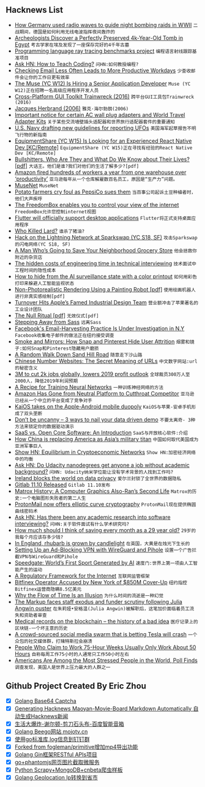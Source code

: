 ## Hacknews List


- [How Germany used radio waves to guide night bombing raids in WWII](https://medium.com/lessons-from-history/england-was-almost-destroyed-by-radio-waves-df70830e8593)  `二战期间，德国是如何利用无线电波指挥夜间轰炸的`
- [Archeologists Discover a Perfectly Preserved 4k-Year-Old Tomb in Egypt](https://mymodernmet.com/khuwy-egyptian-tomb-saqqara/)  `考古学家在埃及发现了一座保存完好的4千年古墓`
- [Programming language ray tracing benchmarks project](https://github.com/niofis/raybench)  `编程语言射线跟踪基准项目`
- [Ask HN: How to Teach Coding?](item?id=19741408)  `问HN:如何教授编程?`
- [Checking Email Less Often Leads to More Productive Workdays](https://www.studyfinds.org/study-checking-email-less-often-more-productive-workday-managers/)  `少查收邮件会让你的工作日更有效率`
- [The Muse (YC W12) Is Hiring a Senior Application Developer](https://www.themuse.com/jobs/themuse/application-developer)  `Muse (YC W12)正在招聘一名高级应用程序开发人员`
- [Cross-Platform GUI Toolkit Trainwreck (2016)](https://blog.johnnovak.net/2016/05/29/cross-platform-gui-trainwreck-2016-edition/)  `跨平台GUI工具包Trainwreck (2016)`
- [Jacques Herbrand (2006)](http://www-history.mcs.st-and.ac.uk/Biographies/Herbrand.html)  `雅克·海尔勃朗(2006)`
- [Important notice for certain AC wall plug adapters and World Travel Adapter Kits](https://www.apple.com/newsroom/2019/04/important-notice-for-certain-ac-wall-plug-adapters-and-apple-world-travel-adapter-kits/)  `关于某些交流墙壁插头适配器和世界旅行适配器套件的重要通知`
- [U.S. Navy drafting new guidelines for reporting UFOs](https://www.politico.com/story/2019/04/23/us-navy-guidelines-reporting-ufos-1375290)  `美国海军起草报告不明飞行物的新指南`
- [EquipmentShare (YC W15) Is Looking for an Experienced React Native Dev [KC/Remote]](https://www.equipmentshare.com/careers/openings?gh_jid=1528655)  `EquipmentShare (YC W15)正在寻找有经验的React Native Dev [KC/Remote]`
- [Bullshitters. Who Are They and What Do We Know about Their Lives? [pdf]](http://ftp.iza.org/dp12282.pdf)  `大话王。他们是谁?我们对他们的生活了解多少?[pdf]`
- [Amazon fired hundreds of workers a year from one warehouse over ‘productivity’](https://www.theverge.com/2019/4/25/18516004/amazon-warehouse-fulfillment-centers-productivity-firing-terminations)  `亚马逊每年从一个仓库解雇数百名员工，原因是“生产力”问题。`
- [MuseNet](https://openai.com/blog/musenet/)  `MuseNet`
- [Potato farmers cry foul as PepsiCo sues them](https://www.thehindu.com/business/Industry/potato-farmers-cry-foul-as-pepsico-sues-them/article26936480.ece?homepage=true)  `当百事公司起诉土豆种植者时，他们大声疾呼`
- [The FreedomBox enables you to control your view of the internet](https://www.zdnet.com/article/put-the-internet-back-under-your-control-with-the-freedombox/)  `FreedomBox允许您控制internet视图`
- [Flutter will officially support desktop applications](https://github.com/flutter/flutter/wiki/Desktop-shells)  `Flutter将正式支持桌面应用程序`
- [Who Killed Lard?](https://www.npr.org/sections/money/2012/02/03/146356117/who-killed-lard)  `谁杀了猪油?`
- [Hack on the Lightning Network at Sparkswap (YC S18, SF)](https://keyvalues.com/sparkswap)  `攻击Sparkswap的闪电网络(YC S18, SF)`
- [A Man Who’s Going to Save Your Neighborhood Grocery Store](https://longreads.com/2019/04/23/the-man-whos-going-to-save-your-grocery-store/)  `他会拯救你附近的杂货店`
- [The hidden costs of engineering time in technical interviewing](http://blog.interviewing.io/you-probably-dont-factor-in-engineering-time-when-calculating-cost-per-hire-heres-why-you-really-should/)  `技术面试中工程时间的隐性成本`
- [How to hide from the AI surveillance state with a color printout](https://www.technologyreview.com/f/613409/how-to-hide-from-the-ai-surveillance-state-with-a-color-printout/)  `如何用彩色打印来躲避人工智能监视状态`
- [Non-Photorealistic Rendering Using a Painting Robot [pdf]](http://graphics.uni-konstanz.de/publikationen/Lindemeier2015HardwareBasedNon/Lindemeier2015HardwareBasedNon.pdf)  `使用绘画机器人进行非真实感绘制[pdf]`
- [Turnover Hits Apple’s Famed Industrial Design Team](https://www.wsj.com/articles/turnover-hits-apples-famed-industrial-design-team-11556225563)  `营业额冲击了苹果著名的工业设计团队`
- [The Null Ritual [pdf]](https://library.mpib-berlin.mpg.de/ft/gg/GG_Null_2004.pdf)  `无效仪式[pdf]`
- [Stepping Away from Sass](https://cathydutton.co.uk/posts/why-i-stopped-using-sass/)  `远离Sass`
- [Facebook&#39;s Email-Harvesting Practice Is Under Investigation in N.Y](https://www.bloomberg.com/news/articles/2019-04-25/n-y-opens-investigation-into-facebook-s-email-harvesting)  `Facebook收集电子邮件的做法正在纽约接受调查`
- [Smoke and Mirrors: How Snap and Pinterest Hide User Attrition](https://beth.technology/how-snap-and-pinterest-hide-user-attrition/)  `烟雾和镜子:如何Snap和Pinterest隐藏用户磨损`
- [A Random Walk Down Sand Hill Road](https://tomtunguz.com/a-random-walk-down-sand-hill-road/)  `随意走下沙山路`
- [Chinese Number Websites: The Secret Meaning of URLs](https://newrepublic.com/article/117608/chinese-number-websites-secret-meaning-urls)  `中文数字网站:url的秘密含义`
- [3M to cut 2k jobs globally, lowers 2019 profit outlook](https://www.reuters.com/article/us-3m-results/3m-to-cut-2000-jobs-globally-lowers-2019-profit-outlook-idUSKCN1S11EI)  `全球裁员300万人至2000人，降低2019年利润预期`
- [A Recipe for Training Neural Networks](https://karpathy.github.io/2019/04/25/recipe/)  `一种训练神经网络的方法`
- [Amazon Has Gone from Neutral Platform to Cutthroat Competitor](https://onezero.medium.com/open-source-betrayed-industry-leaders-accuse-amazon-of-playing-a-rigged-game-with-aws-67177bc748b7?gi=356d74c0b36e)  `亚马逊已经从一个中立的平台变成了竞争对手`
- [KaiOS takes on the Apple-Android mobile duopoly](https://www.economist.com/business/2019/04/27/kaios-takes-on-the-apple-android-mobile-duopoly)  `KaiOS与苹果-安卓手机形成了双头垄断`
- [Don’t be uncanny – 3 ways to nail your data driven demo](https://www.tonic.ai/post/3-ways-to-nail-your-demo-data/)  `不要太离奇- 3种方法来锁定你的数据驱动演示`
- [SaaS vs. Open Core Software: An Introduction](https://gravitational.com/blog/open-core-vs-saas-intro/)  `SaaS与开放核心软件:介绍`
- [How China is replacing America as Asia’s military titan](https://www.reuters.com/investigates/special-report/china-army-xi/)  `中国如何取代美国成为亚洲军事巨人`
- [Show HN: Equilibrium in Cryptoeconomic Networks](https://solmaz.io/2019/04/20/equilibrium-cryptoeconomic-networks/)  `Show HN:加密经济网络中的均衡`
- [Ask HN: Do Udacity nanodegrees get anyone a job without academic background?](item?id=19749717)  `问HN: Udacity纳米学位能让没有学术背景的人找到工作吗?`
- [Ireland blocks the world on data privacy](https://www.politico.eu/interactive/ireland-blocks-the-world-on-data-privacy/)  `爱尔兰封锁了全世界的数据隐私`
- [Gitlab 11.10 Released](https://about.gitlab.com/2019/04/22/gitlab-11-10-released/)  `Gitlab 11.10发布`
- [Matrox History: A Computer Graphics Also-Ran’s Second Life](https://tedium.co/2019/04/23/matrox-graphics-history/)  `Matrox的历史:一个电脑图形失败者的第二人生`
- [ProtonMail now offers elliptic curve cryptography](https://protonmail.com/blog/elliptic-curve-cryptography/)  `ProtonMail现在提供椭圆曲线密码术`
- [Ask HN: Has there been any academic research into software interviewing?](item?id=19747821)  `问HN:关于软件面试有什么学术研究吗?`
- [How much should I think of saving every month as a 29 year old?](https://enzo.fund/how-much-should-i-think-of-saving-as-a-29-year-old-every-month)  `29岁的我每个月应该存多少钱?`
- [In England, rhubarb is grown by candlelight](http://www.bbc.com/travel/story/20190424-the-english-vegetable-picked-by-candlelight)  `在英国，大黄是在烛光下生长的`
- [Setting Up an Ad-Blocking VPN with WireGuard and Pihole](https://drexl.me/guides/wireguard-pihole-vpn-setup.html)  `设置一个广告拦截VPN与WireGuard和Pihole`
- [Speedgate: World’s First Sport Generated by AI](https://news.developer.nvidia.com/speedgate-worlds-first-sport-generated-by-ai)  `速度门:世界上第一项由人工智能产生的运动`
- [A Regulatory Framework for the Internet](https://stratechery.com/2019/a-regulatory-framework-for-the-internet/)  `互联网监管框架`
- [Bitfinex Operator Accused by New York of $850M Cover-Up](https://www.bloomberg.com/news/articles/2019-04-25/bitfinex-operator-accused-by-new-york-of-850-million-coverup?utm_source=google&amp;utm_medium=bd&amp;cmpId=google)  `纽约指控Bitfinex运营商隐瞒8.5亿美元`
- [Why the Flow of Time Is an Illusion](http://nautil.us/issue/71/flow/why-the-flow-of-time-is-an-illusion)  `为什么时间的流逝是一种幻觉`
- [The Markup faces staff exodus and funder scrutiny following Julia Angwin ouster](https://techcrunch.com/2019/04/25/the-markup-faces-staff-exodus-and-funder-scrutiny-following-ouster-of-julia-angwin/)  `在朱莉娅•安格温(Julia Angwin)被解职后，这笔加价面临着员工流失和资助者审查`
- [Medical records on the blockchain – the history of a bad idea](https://davidgerard.co.uk/blockchain/2019/04/20/medical-records-on-the-blockchain-the-history-of-a-bad-idea/)  `医疗记录上的区块链-一个坏主意的历史`
- [A crowd-sourced social media swarm that is betting Tesla will crash](https://www.latimes.com/business/autos/la-fi-hy-tesla-short-sellers-musk-20190408-story.html)  `一个众包的社交媒体群，打赌特斯拉会崩溃`
- [People Who Claim to Work 75-Hour Weeks Usually Only Work About 50 Hours](http://nymag.com/intelligencer/2019/04/people-who-claim-to-work-75-hour-weeks-are-lying.html)  `自称每周工作75小时的人通常只工作50小时左右`
- [Americans Are Among the Most Stressed People in the World, Poll Finds](https://www.nytimes.com/2019/04/25/us/americans-stressful.html)  `调查发现，美国人是世界上压力最大的人群之一`

## Github Project Created By Eric Zhou

- [x] [Golang Base64 Captcha](https://github.com/mojocn/base64Captcha)
- [x] [Generating Hacknews Maoyan-Movie-Board Markdown Automatically 自动生成Hacknews新闻](https://github.com/dejavuzhou/md-genie)
- [x] [生活大爆炸-谢尔顿-剪刀石头布-百度智能音箱](https://github.com/mojocn/dueros-bang-game)
- [x] [Golang Beego网站 mojotv.cn](https://github.com/mojocn/www.mojotv.cn)
- [x] [使用go标准库,log信息到钉钉群](https://github.com/mojocn/dooger)
- [x] [Forked from fogleman/primitive增加mp4导出功能](https://github.com/mojocn/primitive)
- [x] [Golang Gin框架RESTful APIs项目](https://github.com/JJJJJJJerk/ezier-golang-web-api-framework)
- [x] [go+phantomjs网页图片截取微服务](https://github.com/mojocn/screen_shot)
- [x] [Python Scrapy+MongoDB+cnbeta爬虫样板](https://github.com/mojocn/scrapy_mongodb_boilerplate_cnbeta)
- [x] [Golang Geolocation Ip转换到省市](https://github.com/mojocn/ip2location)
